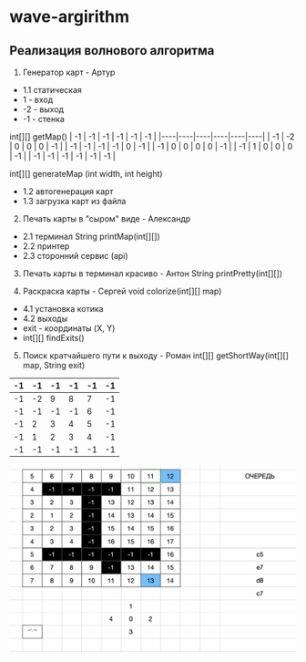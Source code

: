 # wave-argirithm

## Реализация волнового алгоритма

1. Генератор карт - Артур
  + 1.1 статическая
  + 1 - вход
  + -2 - выход
  + -1 - стенка

int[][] getMap()
| -1 | -1 | -1 | -1 | -1 | -1 |
|----|----|----|----|----|----|
| -1 | -2 | 0  | 0  | 0  | -1 |
| -1 | -1 | -1 | -1 | 0  | -1 |
| -1 | 0  | 0  | 0  | 0  | -1 |
| -1 | 1  | 0  | 0  | 0  | -1 |
| -1 | -1 | -1 | -1 | -1 | -1 |


int[][] generateMap (int width, int height)
+ 1.2 автогенерация карт
+ 1.3 загрузка карт из файла

2. Печать карты в "сыром" виде - Александр
+ 2.1 терминал
String printMap(int[][])
+ 2.2 принтер
+ 2.3 сторонний сервис (api)

3. Печать карты в терминал красиво - Антон
String printPretty(int[][])

4. Раскраска карты - Сергей
void colorize(int[][] map)
+ 4.1 установка котика
+ 4.2 выходы
+ exit - координаты (X, Y)
+ int[][] findExits()

5. Поиск кратчайшего пути к выходу - Роман
int[][] getShortWay(int[][] map, String exit)

| -1 | -1 | -1 | -1 | -1 | -1 |
|----|----|----|----|----|----|
| -1 | -2 | 9  | 8  | 7  | -1 |
| -1 | -1 | -1 | -1 | 6  | -1 |
| -1 | 2  | 3  | 4  | 5  | -1 |
| -1 | 1  | 2  | 3  | 4  | -1 |
| -1 | -1 | -1 | -1 | -1 | -1 |


![wave algorithm](./img/Screenshot_2023-02-19_113306.png)
